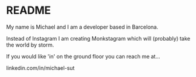 # README

My name is Michael and I am a developer based in Barcelona.

Instead of Instagram I am creating Monkstagram which will (probably) take the world by storm.

If you would like 'in' on the ground floor you can reach me at...

linkedin.com/in/michael-sut


